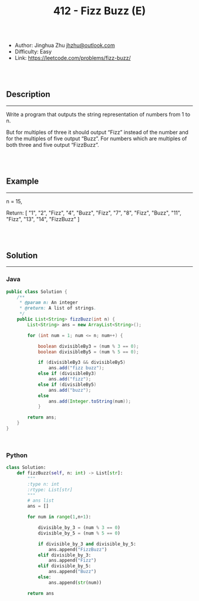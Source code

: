 # <center>412 - Fizz Buzz (E)</center> 



<br></br>

* Author: Jinghua Zhu <jhzhu@outlook.com>
* Difficulty: Easy
* Link: https://leetcode.com/problems/fizz-buzz/

<br></br>



## Description
----
Write a program that outputs the string representation of numbers from 1 to n.

But for multiples of three it should output “Fizz” instead of the number and for the multiples of five output “Buzz”. For numbers which are multiples of both three and five output “FizzBuzz”.

<br></br>



## Example
----
n = 15,

Return:
[
    "1",
    "2",
    "Fizz",
    "4",
    "Buzz",
    "Fizz",
    "7",
    "8",
    "Fizz",
    "Buzz",
    "11",
    "Fizz",
    "13",
    "14",
    "FizzBuzz"
]

<br></br>



## Solution
----
### Java
```java
public class Solution {
    /**
     * @param n: An integer
     * @return: A list of strings.
     */
    public List<String> fizzBuzz(int n) {
        List<String> ans = new ArrayList<String>();

        for (int num = 1; num <= n; num++) {

            boolean divisibleBy3 = (num % 3 == 0);
            boolean divisibleBy5 = (num % 5 == 0);

            if (divisibleBy3 && divisibleBy5)
                ans.add("fizz buzz");
            else if (divisibleBy3)
                ans.add("fizz");
            else if (divisibleBy5)
                ans.add("buzz");
            else
                ans.add(Integer.toString(num));
            }

        return ans;
    }
}
```

<br>


### Python
```python
class Solution:
    def fizzBuzz(self, n: int) -> List[str]:
        """
        :type n: int
        :rtype: List[str]
        """
        # ans list
        ans = []

        for num in range(1,n+1):

            divisible_by_3 = (num % 3 == 0)
            divisible_by_5 = (num % 5 == 0)

            if divisible_by_3 and divisible_by_5:
                ans.append("FizzBuzz")
            elif divisible_by_3:
                ans.append("Fizz")
            elif divisible_by_5:
                ans.append("Buzz")
            else:
                ans.append(str(num))

        return ans
```

<br>
